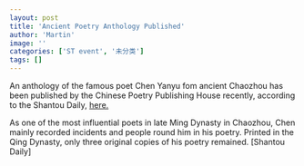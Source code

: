 ```yaml
---
layout: post
title: 'Ancient Poetry Anthology Published'
author: 'Martin'
image: ''
categories: ['ST event', '未分类']
tags: []
---
```


An anthology of the famous poet Chen Yanyu fom ancient Chaozhou has been published by the Chinese Poetry Publishing House recently, according to the Shantou Daily, [here.](http://www.dahuawang.com/localnews/showlocal.asp?no=97386)

As one of the most influential poets in late Ming Dynasty in Chaozhou, Chen mainly recorded incidents and people round him in his poetry. Printed in the Qing Dynasty, only three original copies of his poetry remained. \[Shantou Daily\]

